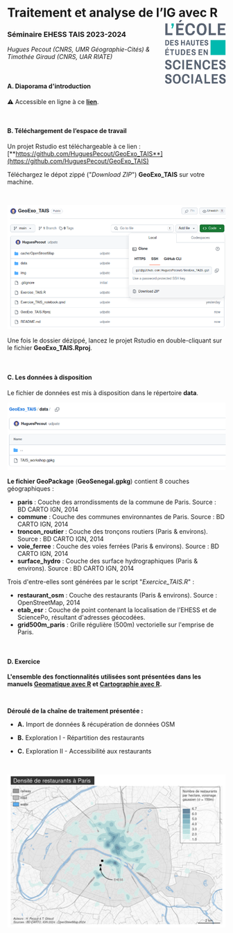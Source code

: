 # Traitement et analyse de l’IG avec R <img src="img/ehess.png" align="right" width="140"/>

### Séminaire EHESS TAIS 2023-2024

*Hugues Pecout (CNRS, UMR Géographie-Cités) & Timothée Giraud (CNRS, UAR RIATE)*

</br>

#### **A. Diaporama d'introduction**


:warning: Accessible en ligne à ce 
[**lien**](https://tais-ehess-hpecout-bb467c23dd2ecba666035579bc786d99e7bb2c2b3553.gitpages.huma-num.fr/#/title-slide).

</br>

#### **B. Téléchargement de l’espace de travail**

Un projet Rstudio est téléchargeable à ce lien : [**https://github.com/HuguesPecout/GeoExo_TAIS**](https://github.com/HuguesPecout/GeoExo_TAIS)

Téléchargez le dépot zippé ("*Download ZIP*") **GeoExo_TAIS** sur votre machine.   

</br>

![](img/download.png)

Une fois le dossier dézippé, lancez le projet Rstudio en double-cliquant sur le fichier **GeoExo_TAIS.Rproj**.

</br>

#### **C. Les données à disposition**

Le fichier de données est mis à disposition dans le répertoire **data**.

![](img/data.png)

**Le fichier GeoPackage** (**GeoSenegal.gpkg**) contient 8 couches géographiques :

- **paris** : Couche des arrondissments de la commune de Paris. Source : BD CARTO IGN, 2014    
- **commune** : Couche des communes environnantes de Paris. Source : BD CARTO IGN, 2014   
- **troncon_routier** : Couche des tronçons routiers (Paris & environs). Source : BD CARTO IGN, 2014    
- **voie_ferree** : Couche des voies ferrées (Paris & environs). Source : BD CARTO IGN, 2014    
- **surface_hydro** : Couche des surface hydrographiques (Paris & environs). Source : BD CARTO IGN, 2014   

Trois d'entre-elles sont générées par le script "*Exercice_TAIS.R*" :

- **restaurant_osm** : Couche des restaurants (Paris & environs). Source : OpenStreetMap, 2014   
- **etab_esr** : Couche de point contenant la localisation de l'EHESS et de SciencePo, résultant d'adresses géocodées.   
- **grid500m_paris** : Grille régulière (500m) vectorielle sur l'emprise de Paris.   

</br>


####  **D. Exercice**

**L'ensemble des fonctionnalités utilisées sont présentées dans les manuels [Geomatique avec R](https://rcarto.github.io/geomatique_avec_r/) et [Cartographie avec R](https://rcarto.github.io/cartographie_avec_r/).**

</br>

**Déroulé de la chaîne de traitement présentée :**

- **A.** Import de données & récupération de données OSM

- **B.** Exploration I - Répartition des restaurants

- **C.** Exploration II - Accessibilité aux restaurants

</br>

![](img/Rplot.png)

</br>
</br>



